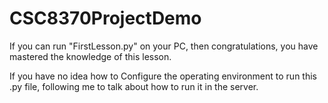 # CSC8370ProjectDemo

If you can run "FirstLesson.py" on your PC, then congratulations, you have mastered the knowledge of this lesson.

If you have no idea how to Configure the operating environment to run this .py file,
following me to talk about how to run it in the server.
